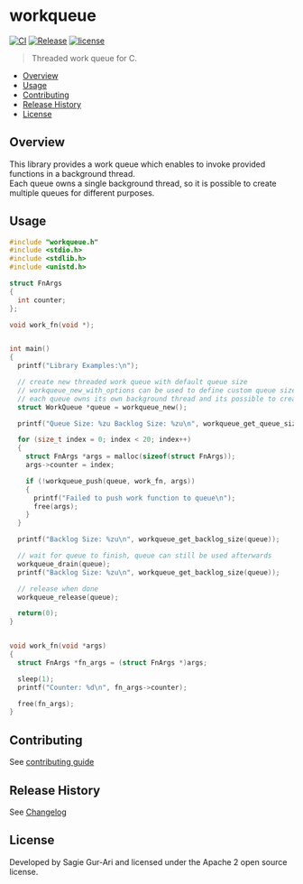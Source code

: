 # workqueue

[![CI](https://github.com/sagiegurari/c_workqueue/workflows/CI/badge.svg?branch=master)](https://github.com/sagiegurari/c_workqueue/actions)
[![Release](https://img.shields.io/github/v/release/sagiegurari/c_workqueue)](https://github.com/sagiegurari/c_workqueue/releases)
[![license](https://img.shields.io/github/license/sagiegurari/c_workqueue)](https://github.com/sagiegurari/c_workqueue/blob/master/LICENSE)

> Threaded work queue for C.

* [Overview](#overview)
* [Usage](#usage)
* [Contributing](.github/CONTRIBUTING.md)
* [Release History](CHANGELOG.md)
* [License](#license)

<a name="overview"></a>
## Overview
This library provides a work queue which enables to invoke provided functions in a background thread.<br>
Each queue owns a single background thread, so it is possible to create multiple queues for different purposes.

<a name="usage"></a>
## Usage

```c
#include "workqueue.h"
#include <stdio.h>
#include <stdlib.h>
#include <unistd.h>

struct FnArgs
{
  int counter;
};

void work_fn(void *);


int main()
{
  printf("Library Examples:\n");

  // create new threaded work queue with default queue size
  // workqueue_new_with_options can be used to define custom queue size
  // each queue owns its own background thread and its possible to create many queues in parallel.
  struct WorkQueue *queue = workqueue_new();

  printf("Queue Size: %zu Backlog Size: %zu\n", workqueue_get_queue_size(queue), workqueue_get_backlog_size(queue));

  for (size_t index = 0; index < 20; index++)
  {
    struct FnArgs *args = malloc(sizeof(struct FnArgs));
    args->counter = index;

    if (!workqueue_push(queue, work_fn, args))
    {
      printf("Failed to push work function to queue\n");
      free(args);
    }
  }

  printf("Backlog Size: %zu\n", workqueue_get_backlog_size(queue));

  // wait for queue to finish, queue can still be used afterwards
  workqueue_drain(queue);
  printf("Backlog Size: %zu\n", workqueue_get_backlog_size(queue));

  // release when done
  workqueue_release(queue);

  return(0);
}


void work_fn(void *args)
{
  struct FnArgs *fn_args = (struct FnArgs *)args;

  sleep(1);
  printf("Counter: %d\n", fn_args->counter);

  free(fn_args);
}
```

## Contributing
See [contributing guide](.github/CONTRIBUTING.md)

<a name="history"></a>
## Release History

See [Changelog](CHANGELOG.md)

<a name="license"></a>
## License
Developed by Sagie Gur-Ari and licensed under the Apache 2 open source license.

